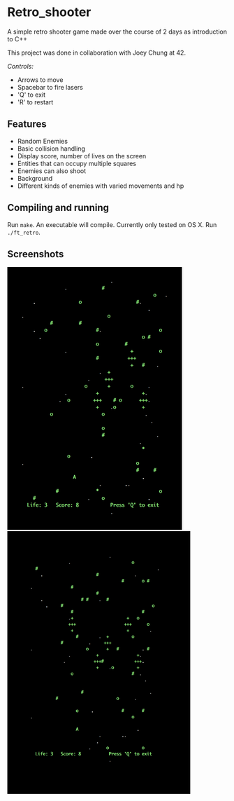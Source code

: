 # Retro_shooter
A simple retro shooter game made over the course of 2 days as introduction to C++

This project was done in collaboration with Joey Chung at 42.

*Controls:*
* Arrows to move
* Spacebar to fire lasers
* 'Q' to exit
* 'R' to restart

## Features
* Random Enemies
* Basic collision handling
* Display score, number of lives on the screen
* Entities that can occupy multiple squares
* Enemies can also shoot
* Background
* Different kinds of enemies with varied movements and hp

## Compiling and running
Run `make`. An executable will compile. Currently only tested on OS X.
Run `./ft_retro`.

## Screenshots
<img src="https://github.com/conanwu777/Retro_shooter/blob/master/1.png" height="600">  <img src="https://github.com/conanwu777/Retro_shooter/blob/master/2.png" height="600">
